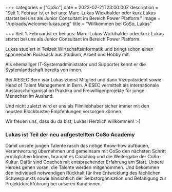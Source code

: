 +++
categories = ["CoSo"]
date = 2023-02-21T23:00:00Z
description = "Seit 1. Februar ist er bei uns: Marc-Lukas Wickihalder oder kurz Lukas startet bei uns als Junior Consultant im Bereich Power Platform."
image = "/uploads/welcome-lukas.png"
title = "Willkommen bei CoSo, Lukas"

+++
Seit 1. Februar ist er bei uns: Marc-Lukas Wickihalder oder kurz Lukas startet bei uns als Junior Consultant im Bereich Power Platform.

Lukas studiert in Teilzeit Wirtschaftsinformatik und bringt schon einen spannenden Rucksack aus Studium, Arbeit und Hobby mit.

Als ehemaliger IT-Systemadministrator und Supporter kennt er die Systemlandschaft bereits von innen.

Bei AIESEC Bern war Lukas zuerst Mitglied und dann Vizepräsident sowie Head of Talent Management in Bern. AIESEC vermittelt als internationale Austauschorganisation Praktika und Freiwilligenprojekte für junge Menschen im Ausland.

Und nicht zuletzt wird er uns als Filmliebhaber sicher immer mit den neusten Blockbuster-Empfehlungen versorgen können.

Wir freuen uns, dass du da bist, Lukas! Herzlich willkommen! :-)

### Lukas ist Teil der neu aufgestellten CoSo Academy

Damit unsere jungen Talente rasch das nötige Know-how aufbauen, Verantwortung übernehmen und gemeinsam mit CoSo den nächsten Schritt ermöglichen können, braucht es Coaching und die Weitergabe der CoSo-Kultur. Dafür sind Coaches mit entsprechender Erfahrung am Start. Unsere Heroes gehen voran, die Talente werden mitgenommen. Und bekommen den individuell notwendigen Rückhalt für ihre Entwicklung des fachlichen Schwerpunkts sowie hinsichtlich der Selbstorganisation und Befähigung zur Projektdurchführung bei unseren Kund:innen.